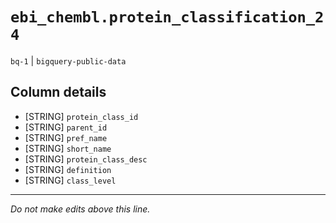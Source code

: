 # `ebi_chembl.protein_classification_24`
`bq-1` | `bigquery-public-data`

## Column details
* [STRING]    `protein_class_id`
* [STRING]    `parent_id`
* [STRING]    `pref_name`
* [STRING]    `short_name`
* [STRING]    `protein_class_desc`
* [STRING]    `definition`
* [STRING]    `class_level`

-------------------------------------------------------------------------------
*Do not make edits above this line.*
